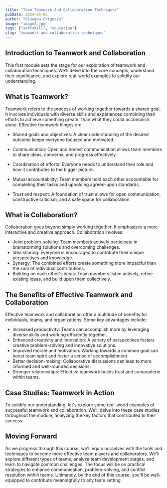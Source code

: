 ```yaml
---
title: "Team Teamwork And Collaboration Techniques"
pubDate: 2024-05-03
author: "Oluegwu Chigozie"
image: "image2.jpg"
tags: ["softskill", "education"]
slug: "teamwork-and-collaboration-techniques"
---
```


## Introduction to Teamwork and Collaboration

This first module sets the stage for our exploration of teamwork and collaboration techniques. We'll delve into the core concepts, understand their significance, and explore real-world examples to solidify our understanding.

## What is Teamwork?

Teamwork refers to the process of working together towards a shared goal. It involves individuals with diverse skills and experiences combining their efforts to achieve something greater than what they could accomplish alone. Effective teamwork hinges on:

- Shared goals and objectives: A clear understanding of the desired outcome keeps everyone focused and motivated.

- Communication: Open and honest communication allows team members to share ideas, concerns, and progress effectively.
- Coordination of efforts: Everyone needs to understand their role and how it contributes to the bigger picture.
- Mutual accountability: Team members hold each other accountable for completing their tasks and upholding agreed-upon standards.

- Trust and respect: A foundation of trust allows for open communication, constructive criticism, and a safe space for collaboration.

## What is Collaboration?

Collaboration goes beyond simply working together. It emphasizes a more interactive and creative approach. Collaboration involves:

- Joint problem-solving: Team members actively participate in brainstorming solutions and overcoming challenges.
- Idea sharing: Everyone is encouraged to contribute their unique perspectives and knowledge.
- Synergy: The combined efforts create something more impactful than the sum of individual contributions.
- Building on each other's ideas: Team members listen actively, refine existing ideas, and build upon them collectively.

## The Benefits of Effective Teamwork and Collaboration

Effective teamwork and collaboration offer a multitude of benefits for individuals, teams, and organizations. Some key advantages include:

- Increased productivity: Teams can accomplish more by leveraging diverse skills and working efficiently together.
- Enhanced creativity and innovation: A variety of perspectives fosters creative problem-solving and innovative solutions.
- Improved morale and motivation: Working towards a common goal can boost team spirit and foster a sense of accomplishment.
- Better decision-making: Collaborative discussions can lead to more informed and well-rounded decisions.
- Stronger relationships: Effective teamwork builds trust and camaraderie within teams.

## Case Studies: Teamwork in Action

To solidify our understanding, let's explore some real-world examples of successful teamwork and collaboration. We'll delve into these case studies throughout the module, analyzing the key factors that contributed to their success.

## Moving Forward

As we progress through this course, we'll equip ourselves with the tools and techniques to become more effective team players and collaborators. We'll explore different types of teams, analyze team development stages, and learn to navigate common challenges. The focus will be on practical strategies to enhance communication, problem-solving, and conflict resolution within teams. Ultimately, by the end of this course, you'll be well-equipped to contribute meaningfully to any team setting.
